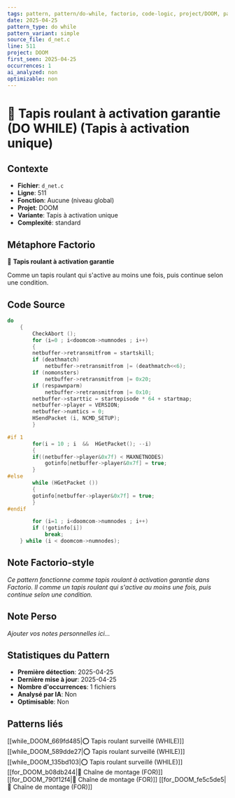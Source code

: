 ```yaml
---
tags: pattern, pattern/do-while, factorio, code-logic, project/DOOM, pattern/variant/simple
date: 2025-04-25
pattern_type: do while
pattern_variant: simple
source_file: d_net.c
line: 511
project: DOOM
first_seen: 2025-04-25
occurrences: 1
ai_analyzed: non
optimizable: non
---
```


# 🔄 Tapis roulant à activation garantie (DO WHILE) (Tapis à activation unique)

## Contexte
- **Fichier**: `d_net.c`
- **Ligne**: 511
- **Fonction**: Aucune (niveau global)
- **Projet**: DOOM
- **Variante**: Tapis à activation unique
- **Complexité**: standard

## Métaphore Factorio
🔄 **Tapis roulant à activation garantie**

Comme un tapis roulant qui s'active au moins une fois, puis continue selon une condition.

## Code Source
```c
do
	{
	    CheckAbort ();
	    for (i=0 ; i<doomcom->numnodes ; i++)
	    {
		netbuffer->retransmitfrom = startskill;
		if (deathmatch)
		    netbuffer->retransmitfrom |= (deathmatch<<6);
		if (nomonsters)
		    netbuffer->retransmitfrom |= 0x20;
		if (respawnparm)
		    netbuffer->retransmitfrom |= 0x10;
		netbuffer->starttic = startepisode * 64 + startmap;
		netbuffer->player = VERSION;
		netbuffer->numtics = 0;
		HSendPacket (i, NCMD_SETUP);
	    }

#if 1
	    for(i = 10 ; i  &&  HGetPacket(); --i)
	    {
		if((netbuffer->player&0x7f) < MAXNETNODES)
		    gotinfo[netbuffer->player&0x7f] = true;
	    }
#else
	    while (HGetPacket ())
	    {
		gotinfo[netbuffer->player&0x7f] = true;
	    }
#endif

	    for (i=1 ; i<doomcom->numnodes ; i++)
		if (!gotinfo[i])
		    break;
	} while (i < doomcom->numnodes);
```

## Note Factorio-style
*Ce pattern fonctionne comme tapis roulant à activation garantie dans Factorio. Il comme un tapis roulant qui s'active au moins une fois, puis continue selon une condition.*

## Note Perso
*Ajouter vos notes personnelles ici...*

## Statistiques du Pattern
- **Première détection**: 2025-04-25
- **Dernière mise à jour**: 2025-04-25
- **Nombre d'occurrences**: 1 fichiers
- **Analysé par IA**: Non
- **Optimisable**: Non

## Patterns liés
[[while_DOOM_669fd485|⭕ Tapis roulant surveillé (WHILE)]]
[[while_DOOM_589dde27|⭕ Tapis roulant surveillé (WHILE)]]
[[while_DOOM_135bd103|⭕ Tapis roulant surveillé (WHILE)]]
[[for_DOOM_b08db244|🔄 Chaîne de montage (FOR)]]
[[for_DOOM_790f12f4|🔄 Chaîne de montage (FOR)]]
[[for_DOOM_fe5c5de5|🔄 Chaîne de montage (FOR)]]
